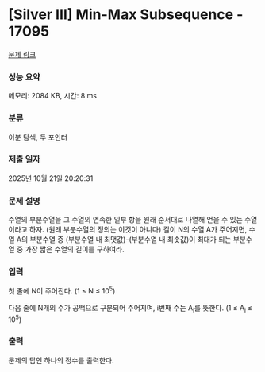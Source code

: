 # [Silver III] Min-Max Subsequence - 17095 

[문제 링크](https://www.acmicpc.net/problem/17095) 

### 성능 요약

메모리: 2084 KB, 시간: 8 ms

### 분류

이분 탐색, 두 포인터

### 제출 일자

2025년 10월 21일 20:20:31

### 문제 설명

<p>수열의 부분수열을 그 수열의 연속한 일부 항을 원래 순서대로 나열해 얻을 수 있는 수열이라고 하자. (원래 부분수열의 정의는 이것이 아니다) 길이 N의 수열 A가 주어지면, 수열 A의 부분수열 중 (부분수열 내 최댓값)-(부분수열 내 최솟값)이 최대가 되는 부분수열 중 가장 짧은 수열의 길이를 구하여라.</p>

### 입력 

 <p>첫 줄에 N이 주어진다. (1 ≤ N ≤ 10<sup>5</sup>)</p>

<p>다음 줄에 N개의 수가 공백으로 구분되어 주어지며, i번째 수는 A<sub>i</sub>를 뜻한다. (1 ≤ A<sub>i</sub> ≤ 10<sup>5</sup>)</p>

### 출력 

 <p>문제의 답인 하나의 정수를 출력한다.</p>

